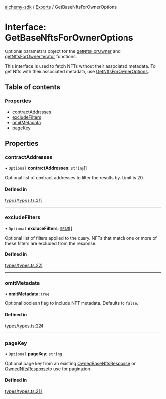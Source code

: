 [alchemy-sdk](../README.md) / [Exports](../modules.md) / GetBaseNftsForOwnerOptions

# Interface: GetBaseNftsForOwnerOptions

Optional parameters object for the [getNftsForOwner](../modules.md#getnftsforowner) and
[getNftsForOwnerIterator](../modules.md#getnftsforowneriterator) functions.

This interface is used to fetch NFTs without their associated metadata. To
get Nfts with their associated metadata, use [GetNftsForOwnerOptions](GetNftsForOwnerOptions.md).

## Table of contents

### Properties

- [contractAddresses](GetBaseNftsForOwnerOptions.md#contractaddresses)
- [excludeFilters](GetBaseNftsForOwnerOptions.md#excludefilters)
- [omitMetadata](GetBaseNftsForOwnerOptions.md#omitmetadata)
- [pageKey](GetBaseNftsForOwnerOptions.md#pagekey)

## Properties

### contractAddresses

• `Optional` **contractAddresses**: `string`[]

Optional list of contract addresses to filter the results by. Limit is 20.

#### Defined in

[types/types.ts:215](https://github.com/alchemyplatform/alchemy-evm-js/blob/45d638a/src/types/types.ts#L215)

___

### excludeFilters

• `Optional` **excludeFilters**: [`SPAM`](../enums/NftExcludeFilters.md#spam)[]

Optional list of filters applied to the query. NFTs that match one or more
of these filters are excluded from the response.

#### Defined in

[types/types.ts:221](https://github.com/alchemyplatform/alchemy-evm-js/blob/45d638a/src/types/types.ts#L221)

___

### omitMetadata

• **omitMetadata**: ``true``

Optional boolean flag to include NFT metadata. Defaults to `false`.

#### Defined in

[types/types.ts:224](https://github.com/alchemyplatform/alchemy-evm-js/blob/45d638a/src/types/types.ts#L224)

___

### pageKey

• `Optional` **pageKey**: `string`

Optional page key from an existing [OwnedBaseNftsResponse](OwnedBaseNftsResponse.md) or
[OwnedNftsResponse](OwnedNftsResponse.md)to use for pagination.

#### Defined in

[types/types.ts:212](https://github.com/alchemyplatform/alchemy-evm-js/blob/45d638a/src/types/types.ts#L212)
